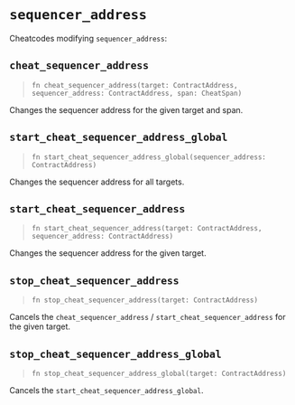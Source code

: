 # `sequencer_address`

Cheatcodes modifying `sequencer_address`:

## `cheat_sequencer_address`
> `fn cheat_sequencer_address(target: ContractAddress, sequencer_address: ContractAddress, span: CheatSpan)`

Changes the sequencer address for the given target and span.

## `start_cheat_sequencer_address_global`
> `fn start_cheat_sequencer_address_global(sequencer_address: ContractAddress)`

Changes the sequencer address for all targets.

## `start_cheat_sequencer_address`
> `fn start_cheat_sequencer_address(target: ContractAddress, sequencer_address: ContractAddress)`

Changes the sequencer address for the given target.

## `stop_cheat_sequencer_address`
> `fn stop_cheat_sequencer_address(target: ContractAddress)`

Cancels the `cheat_sequencer_address` / `start_cheat_sequencer_address` for the given target.

## `stop_cheat_sequencer_address_global`
> `fn stop_cheat_sequencer_address_global(target: ContractAddress)`

Cancels the `start_cheat_sequencer_address_global`.
